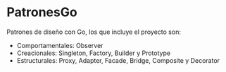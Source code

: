 # PatronesGo
Patrones de diseño con Go, los que incluye el proyecto son:
 * Comportamentales: Observer
 * Creacionales: Singleton, Factory, Builder y Prototype
 * Estructurales: Proxy, Adapter, Facade, Bridge, Composite y Decorator
